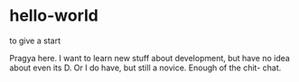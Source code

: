 # hello-world
to give a start

Pragya here. I want to learn new stuff about development, but have no idea about even its D. Or I do have, but still a novice.
Enough of the chit- chat.

